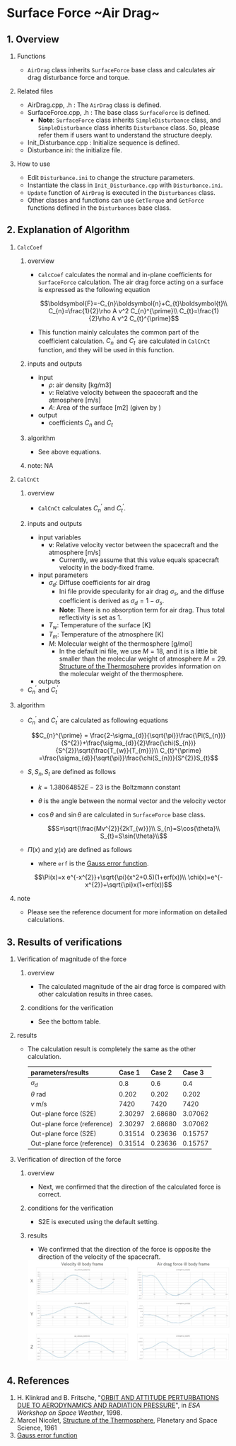 # Surface Force ~Air Drag~

## 1.  Overview

1. Functions
   - `AirDrag` class inherits `SurfaceForce` base class and calculates air drag disturbance force and torque. 

2. Related files
   - AirDrag.cpp, .h : The `AirDrag` class is defined.
   - SurfaceForce.cpp, .h : The base class `SurfaceForce` is defined.
     - **Note**: `SurfaceForce` class inherits `SimpleDisturbance` class, and `SimpleDisturbance` class inherits `Disturbance` class. So, please refer them if users want to understand the structure deeply.
   - Init_Disturbance.cpp : Initialize sequence is defined.
   - Disturbance.ini: the initialize file.

3. How to use
   - Edit `Disturbance.ini` to change the structure parameters.
   - Instantiate the class in `Init_Disturbance.cpp` with `Disturbance.ini`.
   - `Update` function of `AirDrag` is executed in the `Disturbances` class.
   - Other classes and functions can use `GetTorque` and `GetForce` functions defined in the `Disturbances` base class.

## 2. Explanation of Algorithm

1. `CalcCoef`
   1. overview
      - `CalcCoef` calculates the normal and in-plane coefficients for `SurfaceForce` calculation. The air drag force acting on a surface is expressed as the following equation

        ```math
        \boldsymbol{F}=-C_{n}\boldsymbol{n}+C_{t}\boldsymbol{t}\\
        C_{n}=\frac{1}{2}\rho A v^2 C_{n}^{\prime}\\
        C_{t}=\frac{1}{2}\rho A v^2 C_{t}^{\prime}
        ```

      - This  function mainly calculates the common part of the coefficient calculation. $`C_{n}^{\prime}`$ and $`C_{t}^{\prime}`$ are calculated in `CalCnCt` function, and they will be used in this function.

   2. inputs and outputs
      - input
        - $`\rho`$: air density [kg/m3]
        - $`v`$: Relative velocity between the spacecraft and the atmosphere [m/s]
        - $`A`$: Area of the surface [m2] (given by )
      - output
        - coefficients $`C_{n}`$ and $`C_{t}`$

   3. algorithm
      - See above equations.

   4. note: NA

2. `CalCnCt`
   1. overview
      - `CalCnCt` calculates  $`C_{n}^{\prime}`$ and $`C_{t}^{\prime}`$.

   2. inputs and outputs
      - input variables
        - $`\boldsymbol{v}`$: Relative velocity vector between the spacecraft and the atmosphere [m/s]
          - Currently, we assume that this value equals spacecraft velocity in the body-fixed frame.
      - input parameters 
        - $`\sigma_{d}`$: Diffuse coefficients for air drag
          - Ini file provide specularity for air drag $`\sigma_{s}`$, and the diffuse coefficient is derived as $`\sigma_{d}=1-\sigma_{s}`$.
          - **Note**: There is no absorption term for air drag. Thus total reflectivity is set as 1.
        - $`T_{w}`$: Temperature of the surface [K]
        - $`T_{m}`$: Temperature of the atmosphere [K]
        - $`M`$: Molecular weight of the thermosphere [g/mol]
          - In the default ini file, we use $`M=18`$, and it is a little bit smaller than the molecular weight of atmosphere $`M=29`$.  [Structure of the Thermosphere](https://www.sciencedirect.com/science/article/pii/0032063361900368?via%3Dihub) provides information on the molecular weight of the thermosphere. 
      - outputs
     - $`C_{n}^{\prime}`$ and $`C_{t}^{\prime}`$ 
   
3. algorithm
   - $`C_{n}^{\prime}`$ and $`C_{t}^{\prime}`$  are calculated as following equations

     ```math
     C_{n}^{\prime} = \frac{2-\sigma_{d}}{\sqrt{\pi}}\frac{\Pi(S_{n})}{S^{2}}+\frac{\sigma_{d}}{2}\frac{\chi(S_{n})}{S^{2}}\sqrt{\frac{T_{w}}{T_{m}}}\\
     C_{t}^{\prime} =\frac{\sigma_{d}}{\sqrt{\pi}}\frac{\chi(S_{n})}{S^{2}}S_{t}
      ```  

   - $`S, S_{n}, S_{t}`$ are defined as follows
      - $`k=1.38064852E-23`$ is the Boltzmann constant
      - $`\theta`$ is the angle between the normal vector and the velocity vector
      - $`\cos{\theta}`$ and $`\sin{\theta}`$ are calculated in `SurfaceForce` base class.

        ```math
        S=\sqrt{\frac{Mv^{2}}{2kT_{w}}}\\
        S_{n}=S\cos{\theta}\\
        S_{t}=S\sin{\theta}\\
        ```  
   
   - $`\Pi(x)`$ and $`\chi(x)`$ are defined as follows
     - where `erf` is the [Gauss error function](https://en.wikipedia.org/wiki/Error_function).
   
      ```math
      \Pi(x)=x e^{-x^{2}}+\sqrt{\pi}(x^2+0.5)(1+erf(x))\\
      \chi(x)=e^{-x^{2}}+\sqrt{\pi}x(1+erf(x))
      ```
4. note
   - Please see the reference document for more information on detailed calculations.

## 3. Results of verifications

1. Verification of magnitude of the force
   1. overview
      - The calculated magnitude of the air drag force is compared with other calculation results in three cases.

   2. conditions for the verification
      - See the bottom table.
      
3. results
   - The calculation result is completely the same as the other calculation.
   
     | parameters/results          | Case 1  | Case 2  | Case 3  |
     | --------------------------- | ------- | ------- | ------- |
     | $`\sigma_{d}`$              | 0.8     | 0.6     | 0.4     |
     | $`\theta`$ rad              | 0.202   | 0.202   | 0.202   |
     | $`v`$ m/s                   | 7420    | 7420    | 7420    |
     | Out-plane force (S2E)       | 2.30297 | 2.68680 | 3.07062 |
     | Out-plane force (reference) | 2.30297 | 2.68680 | 3.07062 |
     | Out-plane force (S2E)       | 0.31514 | 0.23636 | 0.15757 |
     | Out-plane force (reference) | 0.31514 | 0.23636 | 0.15757 |
    
1. Verification of direction of the force
   1. overview
      - Next, we confirmed that the direction of the calculated force is correct.
   
   2. conditions for the verification
      - S2E is executed using the default setting.
   
   3. results
      - We confirmed that the direction of the force is opposite the direction of the velocity of the spacecraft.
   
      <img src="./figs/AirDrag_result_1.jpg" alt="SummaryCalculationTime" style="zoom: 70%;" />

## 4. References
1. H. Klinkrad and B. Fritsche, "[ORBIT AND ATTITUDE PERTURBATIONS DUE TO AERODYNAMICS AND RADIATION PRESSURE](https://pdfs.semanticscholar.org/a16c/1abab4c081b4434bda9190f4f7be789c246a.pdf)", in *ESA Workshop on Space Weather*, 1998. 
2. Marcel Nicolet, [Structure of the Thermosphere](https://www.sciencedirect.com/science/article/pii/0032063361900368?via%3Dihub), Planetary and Space Science, 1961
3. [Gauss error function](https://en.wikipedia.org/wiki/Error_function)